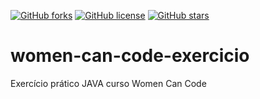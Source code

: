[![GitHub forks](https://img.shields.io/github/forks/daspiccolo/women-can-code-exercicio.git?style=plastic)](https://github.com/daspiccolo/women-can-code-exercicio.git/network)
[![GitHub license](https://img.shields.io/github/license/daspiccolo/women-can-code-exercicio.git)](https://github.com/daspiccolo/women-can-code-exercicio.git)
[![GitHub stars](https://img.shields.io/github/stars/daspiccolo/women-can-code-exercicio.git)](https://github.com/daspiccolo/women-can-code-exercicio.git/stargazers)
# women-can-code-exercicio
Exercício prático JAVA curso Women Can Code
